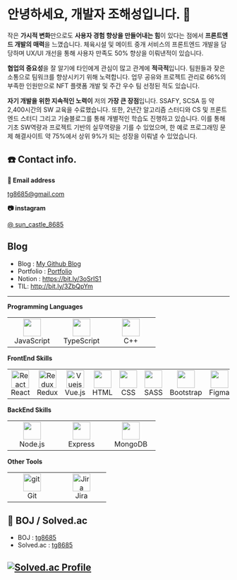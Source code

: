 # 안녕하세요, 개발자 조해성입니다. 👋
작은 **가시적 변화**만으로도 **사용자 경험 향상을 만들어내는 힘**이 있다는 점에서 **프론트엔드 개발의 매력**을 느꼈습니다. 체육시설 및 메이트 중개 서비스의 프론트엔드 개발을 담당하며 UX/UI 개선을 통해 사용자 만족도 50% 향상을 이뤄낸적이 있습니다. 

**협업의 중요성**을 잘 알기에 타인에게 관심이 많고 관계에 **적극적**입니다. 팀원들과 잦은 소통으로 팀워크를 향상시키기 위해 노력합니다. 업무 공유와 프로젝트 관리로 66%의 부족한 인원만으로 NFT 플랫폼 개발 및 주간 우수 팀 선정된 적도 있습니다.

**자기 개발을 위한 지속적인 노력이** 저의 **가장 큰 장점**입니다. SSAFY, SCSA 등 약 2,400시간의 SW 교육을 수료했습니다. 또한, 2년간 알고리즘 스터디와 CS 및 프론트엔드 스터디 그리고 기술블로그를 통해 개별적인 학습도 진행하고 있습니다. 이를 통해 기초 SW역량과 프로젝트 기반의 실무역량을 기를 수 있었으며, 한 예로 프로그래밍 문제 해결사이트 약 75%에서 상위 9%가 되는 성장을 이뤄낼 수 있었습니다.


## ☎️ Contact info.

**📧 Email address**

[tg8685@gmail.com](mailto:tg8685@gmail.com)

**📷 instagram**

[@ sun_castle_8685](http://www.instagram.com/sun_castle_8685)

## Blog
- Blog : [My Github Blog](https://daedaem.netlify.app/)
- Portfolio : [Portfolio](https://daedaem.github.io/)
- Notion : https://bit.ly/3oSrIS1
- TIL: http://bit.ly/3ZbQpYm
---
**Programming Languages**

<table>
  <tr>
    <td align="center" width="96">
      <a>
        <img src="https://cdn-icons-png.flaticon.com/512/5968/5968292.png" width="40" height="40"/>
      </a>
      <br>JavaScript
    </td>
    <td align="center" width="96">
      <a>
        <img src="https://cdn-icons-png.flaticon.com/512/5968/5968381.png" width="40" height="40"/>
      </a>
      <br>TypeScript
    </td>
    <td align="center" width="96">
      <a>
        <img src="https://cdn-icons-png.flaticon.com/512/6132/6132222.png" width="40" height="40"/>
      </a>
      <br>C++
    </td>
  </tr>
</table>

**FrontEnd Skills**
<table>
  <tr>
    <td align="center" width="96">
      <a>
        <img src="https://www.vectorlogo.zone/logos/reactjs/reactjs-icon.svg" width="40" height="40"/ alt="React" />
      </a>
      <br>React
    </td>
        <td align="center" width="96">
      <a>
        <img src="https://brandeps.com/logo-download/R/Redux-logo-vector-01.svg" width="40" height="40"/ alt="Redux" />
      </a>
      <br>Redux
    </td>
        <td align="center" width="96">
      <a>
        <img src="https://www.vectorlogo.zone/logos/vuejs/vuejs-icon.svg" width="40" height="40"/ alt="Vuejs" />
      </a>
      <br>Vue.js
    </td>
        <td align="center" width="96">
      <a>
        <img src="https://www.vectorlogo.zone/logos/w3_html5/w3_html5-icon.svg" width="40" height="40"/>
      </a>
      <br>HTML
    </td>
    <td align="center" width="96">
      <a>
        <img src="https://cdn-icons-png.flaticon.com/512/732/732190.png" width="40" height="40"/>
      </a>
      <br>CSS
    </td>
    <td align="center" width="96">
      <a>
        <img src="https://www.vectorlogo.zone/logos/sass-lang/sass-lang-ar21.svg" width="40" height="40"/>
      </a>
      <br>SASS
    </td>
        <td align="center" width="96">
      <a>
        <img src="https://www.vectorlogo.zone/logos/getbootstrap/getbootstrap-icon.svg" width="40" height="40"/>
      </a>
      <br>Bootstrap
    </td>
        <td align="center" width="96">
      <a>
        <img src="https://www.vectorlogo.zone/logos/figma/figma-icon.svg" width="40" height="40"/>
      </a>
      <br>Figma
    </td>
  </tr>
</table>

**BackEnd Skills**
<table>
  <tr>
    <td align="center" width="96">
      <a href="#Node.js">
      <img src ='https://www.vectorlogo.zone/logos/nodejs/nodejs-icon.svg' width="40" height="40">
      </a>
      <br>Node.js
    </td>
      <td align="center" width="96">
      <a href="#Express">
      <img src ='https://www.vectorlogo.zone/logos/expressjs/expressjs-icon.svg' width="40" height="40">
      </a>
      <br>Express
    </td>
      <td align="center" width="96">
      <a href="#MongoDB">
      <img src ='https://www.vectorlogo.zone/logos/mongodb/mongodb-icon.svg' width="40" height="40">
      </a>
      <br>MongoDB
    </td>
  </tr>
</table>

**Other Tools**

<table>
  <tr>
    <td align="center" width="96">
       <a href="https://git-scm.com/" target="_blank"> 
    <img src="https://www.vectorlogo.zone/logos/git-scm/git-scm-icon.svg" alt="git" width="40" height="40"/> 
  </a>
      <br>Git
    </td>
         <td align="center" width="96">
       <img src="https://www.vectorlogo.zone/logos/atlassian_jira/atlassian_jira-icon.svg" alt="Jira logo" width="40" height="40">         
         <br>Jira
      </td>
  </tr>
  
</table>

<h2>📃 BOJ / Solved.ac</h2>

* BOJ : [tg8685](https://www.acmicpc.net/user/tg8685)
* Solved.ac : [tg8685](https://solved.ac/profile/tg8685)

[![Solved.ac Profile](http://mazassumnida.wtf/api/v2/generate_badge?boj=tg8685)](https://solved.ac/tg8685)
---
